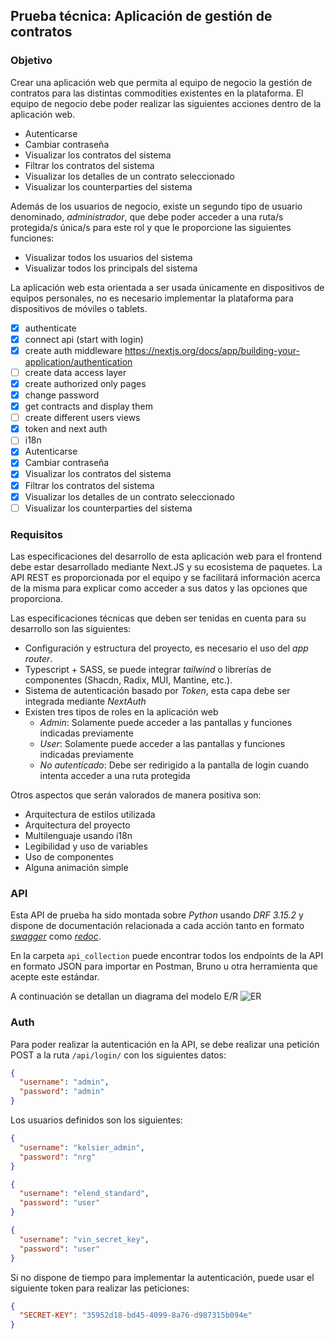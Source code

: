 ## Prueba técnica: Aplicación de gestión de contratos

### Objetivo

Crear una aplicación web que permita al equipo de negocio la gestión de contratos para las distintas commodities
existentes en la plataforma. El equipo de negocio debe poder realizar las siguientes acciones dentro de la aplicación web.

- Autenticarse
- Cambiar contraseña
- Visualizar los contratos del sistema
- Filtrar los contratos del sistema
- Visualizar los detalles de un contrato seleccionado
- Visualizar los counterparties del sistema

Además de los usuarios de negocio, existe un segundo tipo de usuario denominado, _administrador_, que debe poder acceder a una ruta/s protegida/s única/s para este rol y que le proporcione las siguientes funciones:

- Visualizar todos los usuarios del sistema
- Visualizar todos los principals del sistema

La aplicación web esta orientada a ser usada únicamente en dispositivos de equipos personales, no es necesario
implementar la plataforma para dispositivos de móviles o tablets.

- [x] authenticate
- [x] connect api (start with login)
- [x] create auth middleware https://nextjs.org/docs/app/building-your-application/authentication
- [ ] create data access layer
- [x] create authorized only pages
- [x] change password
- [x] get contracts and display them
- [ ] create different users views
- [X] token and next auth
- [ ] i18n
- [x] Autenticarse
- [x] Cambiar contraseña
- [x] Visualizar los contratos del sistema
- [x] Filtrar los contratos del sistema
- [x] Visualizar los detalles de un contrato seleccionado
- [ ] Visualizar los counterparties del sistema

### Requisitos

Las especificaciones del desarrollo de esta aplicación web para el frontend debe estar desarrollado mediante Next.JS
y su ecosistema de paquetes. La API REST es proporcionada por el equipo y se facilitará información acerca de la misma para explicar como acceder a sus datos y las opciones que proporciona.

Las especificaciones técnicas que deben ser tenidas en cuenta para su desarrollo son las siguientes:

- Configuración y estructura del proyecto, es necesario el uso del _app router_.
- Typescript + SASS, se puede integrar _tailwind_ o librerías de componentes (Shacdn, Radix, MUI, Mantine, etc.).
- Sistema de autenticación basado por _Token_, esta capa debe ser integrada mediante _NextAuth_
- Existen tres tipos de roles en la aplicación web
  - _Admin_: Solamente puede acceder a las pantallas y funciones indicadas previamente
  - _User_: Solamente puede acceder a las pantallas y funciones indicadas previamente
  - _No autenticado_: Debe ser redirigido a la pantalla de login cuando intenta acceder a una ruta protegida

Otros aspectos que serán valorados de manera positiva son:

- Arquitectura de estilos utilizada
- Arquitectura del proyecto
- Multilenguaje usando i18n
- Legibilidad y uso de variables
- Uso de componentes
- Alguna animación simple

### API

Esta API de prueba ha sido montada sobre _Python_ usando _DRF 3.15.2_ y dispone de documentación relacionada a cada acción
tanto en formato [_swagger_](http://178.33.249.178:8002/api/schema/swagger-ui/) como [_redoc_](http://178.33.249.178:8002/api/schema/redoc/).

En la carpeta `api_collection` puede encontrar todos los endpoints de la API en formato JSON para importar en
Postman, Bruno u otra herramienta que acepte este estándar.

A continuación se detallan un diagrama del modelo E/R
![ER](resources/ER.png)

### Auth

Para poder realizar la autenticación en la API, se debe realizar una petición POST a la ruta `/api/login/` con los
siguientes datos:

```json
{
  "username": "admin",
  "password": "admin"
}
```

Los usuarios definidos son los siguientes:

```json
{
  "username": "kelsier_admin",
  "password": "nrg"
}
```

```json
{
  "username": "elend_standard",
  "password": "user"
}
```

```json
{
  "username": "vin_secret_key",
  "password": "user"
}
```

Si no dispone de tiempo para implementar la autenticación, puede usar el siguiente token para realizar las peticiones:

```json
{
  "SECRET-KEY": "35952d18-bd45-4099-8a76-d987315b094e"
}
```
